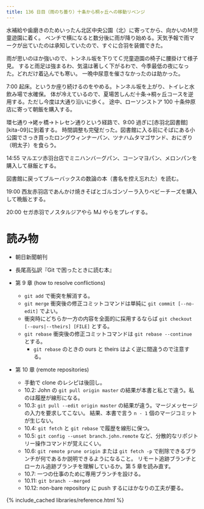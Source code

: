 ```yaml
---
title: 136 日目（雨のち曇り）十条から桐ヶ丘への移動リベンジ
---
```


水補給や歯磨きのためいったん北区中央公園（北）に寄ってから、向かいのＭ児童遊園に着く。
ベンチで横になると数分後に雨が降り始める。天気予報で雨マークが出ていたのは承知していたので、すぐに合羽を装備できた。

雨が思いのほか強いので、トンネル坂を下りてＣ児童遊園の椅子に腰掛けて様子見。
すると雨足は強まるわ、気温は著しく下がるわで、今季最低の夜になった。どれだけ着込んでも寒い。
一晩中尿意を催さなかったのは助かった。

7:00 起床。というか座り続けるのをやめる。トンネル坂を上がり、トイレと水飲み場で水確保。
体が冷えているので、夏場苦しんだ十条→桐ヶ丘コースを逆用する。ただし今度は大通り沿いに歩く。
途中、ローソンストア 100 十条仲原店に寄って朝飯を購入する。

環七通り→姥ヶ橋→トレセン通りという経路で、9:00 過ぎに[赤羽北図書館][kita-09]に到着する。
時間調整も完璧だった。図書館に入る前にそばにある小公園でさっき買ったロングウィンナーパン、ツナハムタマゴサンド、おにぎり（明太子）を食らう。

14:55 マルエツ赤羽台店でミニハンバーグパン、コーンマヨパン、メロンパンを購入して昼飯とする。

図書館に戻ってブルーバックスの数論の本（書名を控え忘れた）を読む。

19:00 西友赤羽店であんかけ焼きそばとゴルゴンゾーラ入りベビーチーズを購入して晩飯とする。

20:00 セガ赤羽でノスタルジアやら MJ やらをプレイする。

# 読み物

* 朝日新聞朝刊
* 長尾高弘訳『Git で困ったときに読む本』

* 第 9 章 (how to resolve conflictions)
  * `git add` で衝突を解消する。
  * `git merge` 衝突後の修正コミットコマンドは単純に `git commit [--no-edit]` でよい。
  * 衝突時にどちらか一方の内容を全面的に採用するならば `git checkout [--ours|--theirs] [FILE]` とする。
  * `git rebase` 衝突後の修正コミットコマンドは `git rebase --continue` とする。
    * `git rebase` のときの ours と theirs はよく逆に間違うので注意する。
* 第 10 章 (remote repositories)
  * 手動で clone のレシピは後回し。
  * 10.2: John の `git pull origin master` の結果が本書と私とで違う。私のは履歴が線形になる。
  * 10.3: `git pull --edit origin master` の結果が違う。マージメッセージの入力を要求してこない。
    結果、本書で言う `n - 1` 個のマージコミットが生じない。
  * 10.4: `git fetch` と `git rebase` で履歴を線形に保つ。
  * 10.5: `git config --unset branch.john.remote` など、分散的なリポジトリー操作コマンドが覚えにくい。
  * 10.6: `git remote prune origin` または `git fetch -p` で削除できるブランチが何であるか説明できるようになること。
    リモート追跡ブランチとローカル追跡ブランチを理解しているか。第 5 章を読み直す。
  * 10.7: 一つの仕事のために専用ブランチを設ける。
  * 10.11: `git branch --merged`
  * 10.12: non-bare repository に push するにはかなりの工夫が要る。

{% include_cached libraries/reference.html %}
